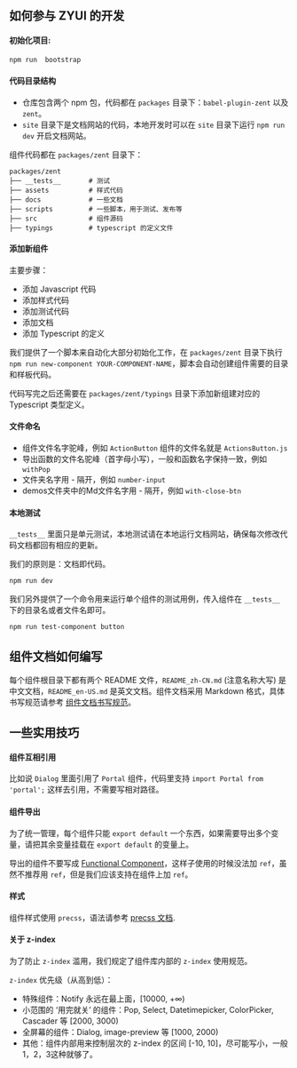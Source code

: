 ## 如何参与 ZYUI 的开发

#### 初始化项目:

```bash
npm run  bootstrap
```

#### 代码目录结构

- 仓库包含两个 npm 包，代码都在 `packages` 目录下：`babel-plugin-zent` 以及 `zent`。
- `site` 目录下是文档网站的代码，本地开发时可以在 `site` 目录下运行 `npm run dev` 开启文档网站。

组件代码都在 `packages/zent` 目录下：

```
packages/zent
├── __tests__       # 测试
├── assets          # 样式代码
├── docs            # 一些文档
├── scripts         # 一些脚本，用于测试、发布等
├── src             # 组件源码
├── typings         # typescript 的定义文件
```

#### 添加新组件

主要步骤：

- 添加 Javascript 代码
- 添加样式代码
- 添加测试代码
- 添加文档
- 添加 Typescript 的定义

我们提供了一个脚本来自动化大部分初始化工作，在 `packages/zent` 目录下执行 `npm run new-component YOUR-COMPONENT-NAME`，脚本会自动创建组件需要的目录和样板代码。

代码写完之后还需要在 `packages/zent/typings` 目录下添加新组建对应的 Typescript 类型定义。

#### 文件命名

* 组件文件名字驼峰，例如 `ActionButton` 组件的文件名就是 `ActionsButton.js`
* 导出函数的文件名驼峰（首字母小写），一般和函数名字保持一致，例如 `withPop`
* 文件夹名字用 - 隔开，例如 `number-input`
* demos文件夹中的Md文件名字用 - 隔开，例如 `with-close-btn`

#### 本地测试

`__tests__` 里面只是单元测试，本地测试请在本地运行文档网站，确保每次修改代码文档都回有相应的更新。

我们的原则是：文档即代码。

```bash
npm run dev
```

我们另外提供了一个命令用来运行单个组件的测试用例，传入组件在 `__tests__` 下的目录名或者文件名即可。

```bash
npm run test-component button
```

## 组件文档如何编写

每个组件根目录下都有两个 README 文件，`README_zh-CN.md` (注意名称大写) 是中文文档，`README_en-US.md` 是英文文档。组件文档采用 Markdown 格式，具体书写规范请参考 [组件文档书写规范](markdown)。

## 一些实用技巧

#### 组件互相引用

比如说 `Dialog` 里面引用了 `Portal` 组件，代码里支持 `import Portal from 'portal';` 这样去引用，不需要写相对路径。

#### 组件导出

为了统一管理，每个组件只能 `export default` 一个东西，如果需要导出多个变量，请把其余变量挂载在 `export default` 的变量上。

导出的组件不要写成 [Functional Component](https://facebook.github.io/react/docs/refs-and-the-dom.html#refs-and-functional-components)，这样子使用的时候没法加 `ref`，虽然不推荐用 `ref`，但是我们应该支持在组件上加 `ref`。

#### 样式

组件样式使用 `precss`，语法请参考 [precss 文档](https://github.com/jonathantneal/precss).

#### 关于 z-index

为了防止 `z-index` 滥用，我们规定了组件库内部的 `z-index` 使用规范。

`z-index` 优先级（从高到低）：

* 特殊组件：Notify 永远在最上面，[10000, +∞)
* 小范围的 ‘用完就关’ 的组件：Pop, Select, Datetimepicker, ColorPicker, Cascader 等 [2000, 3000)
* 全屏幕的组件：Dialog, image-preview 等 [1000, 2000)
* 其他：组件内部用来控制层次的 z-index 的区间 [-10, 10]，尽可能写小，一般1，2，3这种就够了。
